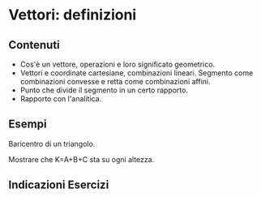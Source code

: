# Vettori: definizioni

## Contenuti

- Cos'è un vettore, operazioni e loro significato geometrico.
- Vettori e coordinate cartesiane, combinazioni lineari. Segmento come combinazioni convesse e retta come combinazioni affini.
- Punto che divide il segmento in un certo rapporto.
- Rapporto con l'analitica.

## Esempi

Baricentro di un triangolo.

Mostrare che K=A+B+C sta su ogni altezza.

## Indicazioni Esercizi
